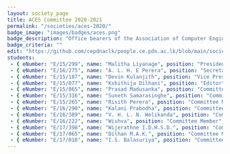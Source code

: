 ```yaml
---
layout: society_page
title: ACES Committee 2020-2021
permalink: "/societies/aces-2020/"
badge_image: "images/badges/aces.png"
badge_description: "Office bearers of the Association of Computer Engineering Students (ACES) for the year 2020-2021"
badge_criteria: ""
edit: "https://github.com/cepdnaclk/people.ce.pdn.ac.lk/blob/main/societies/aces-2020"
students: 
 - { eNumber: "E/15/299", name: "Malitha Liyanage", position: "President", profile_url: "/students/e15/299/", profile_image: "/images/students/e15/e15299.jpg", link: "#" }
 - { eNumber: "E/16/275", name: "A. L. H. E Perera", position: "Secretary", profile_url: "/students/e16/275/", profile_image: "/images/students/e16/e16275.jpg", link: "#" }
 - { eNumber: "E/15/187", name: "Devin Kulanjith", position: "Vice President", profile_url: "/students/e15/187/", profile_image: "/images/students/e15/e15187.jpg", link: "#" }
 - { eNumber: "E/15/077", name: "Kshithija Dilhani", position: "Editor", profile_url: "/students/e15/077/", profile_image: "/images/students/e15/e15077.jpg", link: "#" }
 - { eNumber: "E/15/065", name: "Prasad Madusanka", position: "Committee Member", profile_url: "/students/e15/065/", profile_image: "/images/students/e15/e15065.jpg", link: "#" }
 - { eNumber: "E/15/316", name: "Suneth Samarasinghe", position: "Committee Member", profile_url: "/students/e15/316/", profile_image: "/images/students/e15/e15316.jpg", link: "#" }
 - { eNumber: "E/15/265", name: "Risith Perera", position: "Committee Member", profile_url: "/students/e15/265/", profile_image: "/images/students/e15/e15265.jpg", link: "#" }
 - { eNumber: "E/16/290", name: "Kalani Prabodha", position: "Committee Member", profile_url: "/students/e16/290/", profile_image: "/images/students/e16/e16290.jpg", link: "#" }
 - { eNumber: "E/16/389", name: "V. H. L. N. Welikanda", position: "Committee Member", profile_url: "/students/e16/389/", profile_image: "/images/students/e16/e16389.jpg", link: "#" }
 - { eNumber: "E/16/222", name: "Wishva", position: "Committee Member", profile_url: "/students/e16/222/", profile_image: "/images/students/e16/e16222.jpg", link: "#" }
 - { eNumber: "E/17/398", name: "Wijerathne I.D.H.S.D.", position: "Committee Member", profile_url: "/students/e17/398/", profile_image: "/images/students/e17/e17398.jpg", link: "#" }
 - { eNumber: "E/17/065", name: "Dilhan M.A.K.", position: "Committee Member", profile_url: "/students/e17/065/", profile_image: "/images/students/e17/e17065.jpg", link: "#" }
 - { eNumber: "E/17/018", name: "I.S. Balasuriya", position: "Committee Member", profile_url: "/students/e17/018/", profile_image: "/images/students/e17/e17018.jpg", link: "#" }
---
```

